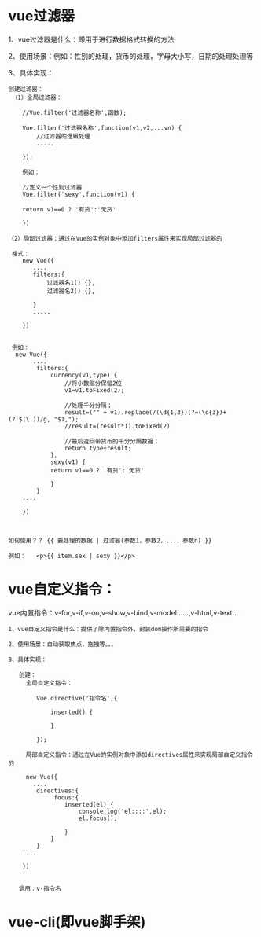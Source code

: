# vue过滤器
  
  1、vue过滤器是什么：即用于进行数据格式转换的方法

  2、使用场景：例如：性别的处理，货币的处理，字母大小写，日期的处理处理等

  3、具体实现：

    创建过滤器：
     （1）全局过滤器：

        //Vue.filter('过滤器名称',函数);

        Vue.filter('过滤器名称',function(v1,v2,...vn) {
            //过滤器的逻辑处理
            .....

        });

        例如：

        //定义一个性别过滤器
        Vue.filter('sexy',function(v1) {

        return v1==0 ? '有货':'无货'

        })
        
    （2）局部过滤器：通过在Vue的实例对象中添加filters属性来实现局部过滤器的

     格式：
        new Vue({
           ....
           filters:{
               过滤器名1() {},
               过滤器名2() {},

           }
           .....

        })


     例如：
      new Vue({
           ....
            filters:{
                currency(v1,type) {
                    //将小数部分保留2位
                    v1=v1.toFixed(2);
                    
                    //处理千分分隔；
                    result=("" + v1).replace(/(\d{1,3})(?=(\d{3})+(?:$|\.))/g, "$1,");
                    //result=(result*1).toFixed(2)

                    //最后返回带货币的千分分隔数据；
                    return type+result;
                },
                sexy(v1) {
                return v1==0 ? '有货':'无货'

                }
            }
        ....

        })



    如何使用？？ {{ 要处理的数据 | 过滤器(参数1，参数2，...，参数n) }}

    例如：   <p>{{ item.sex | sexy }}</p>


# vue自定义指令：

  vue内置指令：v-for,v-if,v-on,v-show,v-bind,v-model......,v-html,v-text...

    1、vue自定义指令是什么：提供了除内置指令外，封装dom操作所需要的指令

    2、使用场景：自动获取焦点，拖拽等。。。

    3、具体实现：

       创建：
         全局自定义指令：

            Vue.directive('指令名',{

                inserted() {

                }

            });
           
         局部自定义指令：通过在Vue的实例对象中添加directives属性来实现局部自定义指令的

         new Vue({
           ....
            directives:{
                 focus:{
                    inserted(el) {
                        console.log('el::::',el);
                        el.focus();

                    }
                }
            }
        ....

        })


       调用：v-指令名

# vue-cli(即vue脚手架)